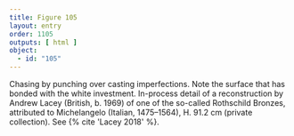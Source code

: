 ```yaml
---
title: Figure 105
layout: entry
order: 1105
outputs: [ html ]
object:
  - id: "105"
---
```


Chasing by punching over casting imperfections. Note the surface that has bonded with the white investment. In-process detail of a reconstruction by Andrew Lacey (British, b. 1969) of one of the so-called Rothschild Bronzes, attributed to Michelangelo (Italian, 1475–1564), H. 91.2 cm (private collection). See {% cite 'Lacey 2018' %}.
